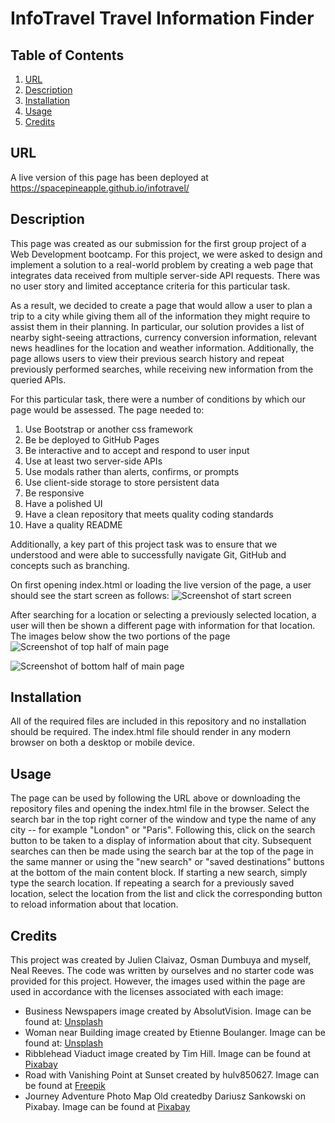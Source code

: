 # InfoTravel Travel Information Finder

## Table of Contents
1. [URL](#url)
2. [Description](#description)
3. [Installation](#installation)
4. [Usage](#usage)
5. [Credits](#credits)

## URL <a id="url"></a>

A live version of this page has been deployed at https://spacepineapple.github.io/infotravel/

## Description <a id="description"></a>

This page was created as our submission for the first group project of a Web
Development bootcamp. For this project, we were asked to design and implement
a solution to a real-world problem by creating a web page that integrates data
received from multiple server-side API requests. There was no user story and
limited acceptance criteria for this particular task. 

As a result, we decided to create a page that would allow a user to plan a trip
to a city while giving them all of the information they might require to assist
them in their planning. In particular, our solution provides a list of nearby
sight-seeing attractions, currency conversion information, relevant news
headlines for the location and weather information. Additionally, the page
allows users to view their previous search history and repeat previously
performed searches, while receiving new information from the queried APIs.

For this particular task, there were a number of conditions by which our page
would be assessed. The page needed to:

1. Use Bootstrap or another css framework
2. Be be deployed to GitHub Pages
3. Be interactive and to accept and respond to user input
4. Use at least two server-side APIs
5. Use modals rather than alerts, confirms, or prompts
6. Use client-side storage to store persistent data
7. Be responsive
8. Have a polished UI
9. Have a clean repository that meets quality coding standards 
10. Have a quality README

Additionally, a key part of this project task was to ensure that we understood
and were able to successfully navigate Git, GitHub and concepts such as
branching.

On first opening index.html or loading the live version of the page, a user
should see the start screen as follows:
![Screenshot of start screen](./assets/image/OpeningPage.png)

After searching for a location or selecting a previously selected location, a
user will then be shown a different page with information for that location. The
images below show the two portions of the page
![Screenshot of top half of main page](./assets/image/MainContentTop.png)

![Screenshot of bottom half of main page](./assets/image/MainContentBottom.png)

## Installation <a id="installation"></a>

All of the required files are included in this repository and no installation
should be required. The index.html file should render in any modern browser on
both a desktop or mobile device. 

## Usage <a id="usage"></a>

The page can be used by following the URL above or downloading the repository
files and opening the index.html file in the browser. Select the search bar in
the top right corner of the window and type the name of any city -- for example
"London" or "Paris". Following this, click on the search button to be taken to a
display of information about that city. Subsequent searches can then be made
using the search bar at the top of the page in the same manner or using the "new
search" or "saved destinations" buttons at the bottom of the main content block.
If starting a new search, simply type the search location. If repeating a search
for a previously saved location, select the location from the list and click the
corresponding button to reload information about that location.

## Credits <a id="credits"></a>

This project was created by Julien Claivaz, Osman Dumbuya and myself, Neal
Reeves. The code was written by ourselves and no starter code was provided for
this project. However, the images used within the page are used in accordance
with the licenses associated with each image:

* Business Newspapers image created by AbsolutVision. Image can be
  found at: <a href="https://unsplash.com/photos/WYd_PkCa1BY">Unsplash</a>
* Woman near Building image created by Etienne Boulanger. Image can
  be found at: <a href="https://unsplash.com/photos/6-KiGzRZoeg">Unsplash</a>
* Ribblehead Viaduct image created by Tim Hill. Image can be found
  at <a href="https://pixabay.com/photos/ribblehead-viaduct-viaduct-bridge-2443085/">Pixabay</a>
* Road with Vanishing Point at Sunset created by hulv850627. Image can be found
  at <a href="https://www.freepik.com/free-photo/road-with-vanishing-point-sunset_1023253.htm">Freepik</a>
* Journey Adventure Photo Map Old createdby Dariusz Sankowski on Pixabay. Image
  can be found at <a href="https://pixabay.com/photos/journey-adventure-photo-map-old-1130732/">Pixabay</a>